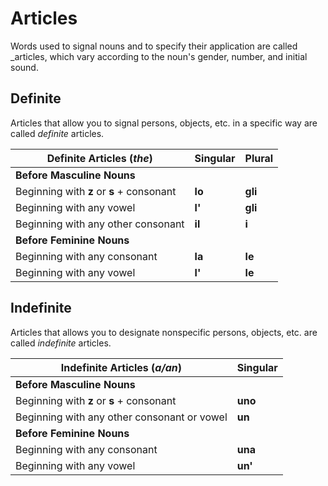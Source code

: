 # Articles

Words used to signal nouns and to specify their application are called _articles, which vary according to the noun's gender, number, and initial sound.  

## Definite

Articles that allow you to signal persons, objects, etc. in a specific way are called _definite_ articles.

| Definite Articles (_the_)                 | Singular | Plural  |
| ----------------------------------------- | -------- | ------- |
| **Before Masculine Nouns**                |          |         |
| Beginning with **z** or **s** + consonant | **lo**   | **gli** |
| Beginning with any vowel                  | **l'**   | **gli** |
| Beginning with any other consonant        | **il**   | **i**   |
| **Before Feminine Nouns**                 |          |         |
| Beginning with any consonant              | **la**   | **le**  |
| Beginning with any vowel                  | **l'**   | **le**  |

## Indefinite

Articles that allows you to designate nonspecific persons, objects, etc. are called _indefinite_ articles.

| Indefinite Articles (_a/an_)                | Singular |
| ------------------------------------------- | -------- |
| **Before Masculine Nouns**                  |          |
| Beginning with **z** or **s** + consonant   | **uno**  |
| Beginning with any other consonant or vowel | **un**   |
| **Before Feminine Nouns**                   |          |
| Beginning with any consonant                | **una**  |
| Beginning with any vowel                    | **un'**  |